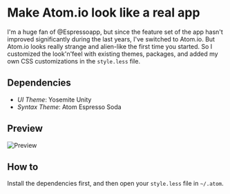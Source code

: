 # Make Atom.io look like a real app

I'm a huge fan of @Espressoapp, but since the feature set of the app hasn't improved significantly during the last years, I've switched to Atom.io. But Atom.io looks really strange and alien-like the first time you started. So I customized the look'n'feel with existing themes, packages, and added my own CSS customizations in the ```style.less``` file.

## Dependencies

- *UI Theme*: Yosemite Unity 
- *Syntax Theme*: Atom Espresso Soda

## Preview

![Preview](username.github.com/repository/img/image.jpg)

## How to

Install the dependencies first, and then open your ```style.less``` file in ```~/.atom```. 